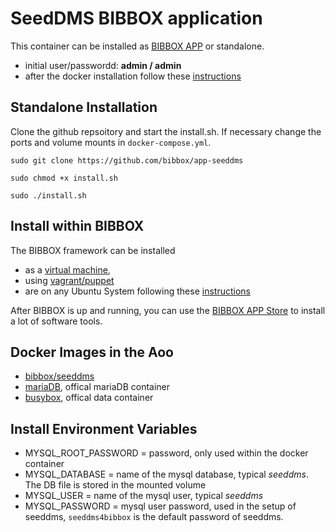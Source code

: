 # SeedDMS BIBBOX application

This container can be installed as [BIBBOX APP](http://bibbox.readthedocs.io/en/latest/admin-documentation/ "BIBBOX App Store") or standalone. 

* initial user/passwordd: **admin / admin**
* after the docker installation follow these [instructions](https://github.com/bibbox/app-seeddms/blob/master/INSTALL-APP.md)

## Standalone Installation

Clone the github repsoitory and start the install.sh. 
If necessary change the ports and volume mounts in `docker-compose.yml`.  

`sudo git clone https://github.com/bibbox/app-seeddms`

`sudo chmod +x install.sh`

`sudo ./install.sh`


## Install within BIBBOX

The BIBBOX framework can be installed 
* as a [virtual machine](http://bibbox.bbmri-eric.eu/resources/machine/), 
* using [vagrant/puppet](http://bibbox.readthedocs.io/en/latest/installation-vagrant/) 
* are on any Ubuntu System following these 
[instructions](http://bibbox.readthedocs.io/en/latest/installation-source/)  

After BIBBOX is up and running, you can use 
the [BIBBOX APP Store](http://bibbox.readthedocs.io/en/latest/admin-documentation/ "BIBBOX App Store") to install a lot of software tools. 

## Docker Images in the Aoo
 * [bibbox/seeddms](https://hub.docker.com/r/bibbox/seeddms/) 
 * [mariaDB](https://hub.docker.com/_/mariadb/), offical mariaDB container
 * [busybox](https://hub.docker.com/_/busybox/), offical data container
 
## Install Environment Variables
  *	MYSQL_ROOT_PASSWORD = password, only used within the docker container
  * MYSQL_DATABASE = name of the mysql database, typical *seeddms*. The DB file is stored in the mounted volume
  * MYSQL_USER = name of the mysql user, typical *seeddms*
  * MYSQL_PASSWORD = mysql user password, used in the setup of seeddms, `seeddms4bibbox` is the default password of seeddms.

